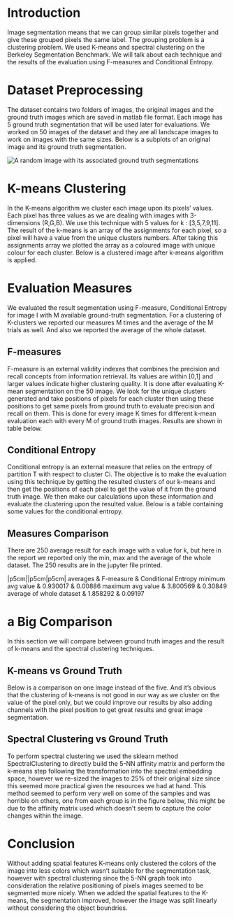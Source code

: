 Introduction
============

Image segmentation means that we can group similar pixels together and give these grouped pixels the same label. The grouping problem is a clustering problem. We used K-means and spectral clustering on the Berkeley Segmentation Benchmark. We will talk about each technique and the results of the evaluation using F-measures and Conditional Entropy.

Dataset Preprocessing
=====================

The dataset contains two folders of images, the original images and the ground truth images which are saved in matlab file format. Each image has 5 ground truth segmentation that will be used later for evaluations. We worked on 50 images of the dataset and they are all landscape images to work on images with the same sizes. Below is a subplots of an original image and its ground truth segmentation.

![A random image with its associated ground truth segmentations](images/comb_images.jpg "fig:")

K-means Clustering
==================

In the K-means algorithm we cluster each image upon its pixels’ values. Each pixel has three values as we are dealing with images with 3-dimensions (R,G,B). We use this technique with 5 values for k : [3,5,7,9,11]. The result of the k-means is an array of the assignments for each pixel, so a pixel will have a value from the unique clusters numbers. After taking this assignments array we plotted the array as a coloured image with unique colour for each cluster. Below is a clustered image after k-means algorithm is applied.


Evaluation Measures
===================

We evaluated the result segmentation using F-measure, Conditional Entropy for image I with M available ground-truth segmentation. For a clustering of K-clusters we reported our measures M times and the average of the M trials as well. And also we reported the average of the whole dataset.

F-measures
----------

F-measure is an external validity indexes that combines the precision and recall concepts from information retrieval. Its values are within [0,1] and larger values indicate higher clustering quality. It is done after evaluating K-mean segmentation on the 50 image. We look for the unique clusters generated and take positions of pixels for each cluster then using these positions to get same pixels from ground truth to evaluate precision and recall on them. This is done for every image K times for different k-mean evaluation each with every M of ground truth images. Results are shown in table below.

Conditional Entropy
-------------------

Conditional entropy is an external measure that relies on the entropy of partition T with respect to cluster Ci. The objective is to make the evaluation using this technique by getting the resulted clusters of our k-means and then get the positions of each pixel to get the value of it from the ground truth image. We then make our calculations upon these information and evaluate the clustering upon the resulted value. Below is a table containing some values for the conditional entropy.

Measures Comparison
-------------------

There are 250 average result for each image with a value for k, but here in the report we reported only the min, max and the average of the whole dataset. The 250 results are in the jupyter file printed.

<span> |p<span>5cm</span>||p<span>5cm</span>|p<span>5cm</span>| </span>
averages & F-measure & Conditional Entropy
minimum avg value & 0.930017 & 0.00886
maximum avg value & 3.800569 & 0.30849
average of whole dataset & 1.858292 & 0.09197

a Big Comparison
================

In this section we will compare between ground truth images and the result of k-means and the spectral clustering techniques.

K-means vs Ground Truth
-----------------------

Below is a comparison on one image instead of the five. And it’s obvious that the clustering of k-means is not good in our way as we cluster on the value of the pixel only, but we could improve our results by also adding channels with the pixel position to get great results and great image segmentation.


Spectral Clustering vs Ground Truth
-----------------------------------

To perform spectral clustering we used the sklearn method SpectralClustering to directly build the 5-NN affinity matrix and perform the k-means step following the transformation into the spectral embedding space, however we re-sized the images to 25% of their original size since this seemed more practical given the resources we had at hand. This method seemed to perform very well on some of the samples and was horrible on others, one from each group is in the figure below, this might be due to the affinity matrix used which doesn’t seem to capture the color changes within the image.


Conclusion
==========

Without adding spatial features K-means only clustered the colors of the image into less colors which wasn’t suitable for the segmentation task, however with spectral clustering since the 5-NN graph took into consideration the relative positioning of pixels images seemed to be segmented more nicely. When we added the spatial features to the K-means, the segmentation improved, however the image was split linearly without considering the object boundries.
